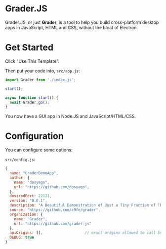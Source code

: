 # Grader.JS

Grader.JS, or just **Grader**, is a tool to help you build cross-platform desktop apps in JavaScript, HTML and CSS, without the bloat of Electron.

# Get Started

Click "Use This Template".

Then put your code into, `src/app.js`:

```js
import Grader from './index.js';

start();

async function start() {
  await Grader.go();
}
```

You now have a GUI app in Node.JS and JavaScript/HTML/CSS.

# Configuration

You can configure some options:

`src/config.js`:
```js
{
  name: "GraderDemoApp",
  author: {
    name: "dosyago",
    url: "https://github.com/dosyago",
  },
  desiredPort: 22121,
  version: "0.0.1",
  description: "A Beautiful Demonstration of Just a Tiny Fraction of The Amazing Benevolence Which Grader Hath To Offer",
  source: "https://github.com/c9fe/grader",
  organization: {
    name: "Grader",
    url: "https://github.com/grader-js"
  },
  apiOrigins: [],                   // exact origins allowed to call Service API via grader global,
  DEBUG: true
}
```

